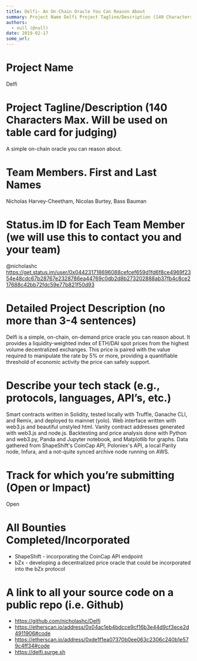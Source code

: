 ```yaml
---
title: Delfi- An On-Chain Oracle You Can Reason About
summary: Project Name Delfi Project Tagline/Description (140 Characters Max. Will be used on table card for judging) A simple on-chain oracle you can reason about. Team Members. First and Last Names Nicholas Harvey-Cheetham, Nicolas Burtey, Bass Bauman Status.im ID for Each Team Member (we will use this to contact you and your team) @nicholashc https-//get.status.im/user/0x044231718696088cefcef659d1fd6f8ce4969f2354e48cdc67b28767e2328786ea44769c0db2d8b273202888ab37fb4c8ce217688c42bb72fdc59e77b821f50d93 De
authors:
  - null (@null)
date: 2019-02-17
some_url: 
---
```


# Project Name
Delfi

# Project Tagline/Description (140 Characters Max. Will be used on table card for judging)
A simple on-chain oracle you can reason about.

# Team Members. First and Last Names
Nicholas Harvey-Cheetham, Nicolas Burtey, Bass Bauman

# Status.im ID for Each Team Member (we will use this to contact you and your team)
@nicholashc https://get.status.im/user/0x044231718696088cefcef659d1fd6f8ce4969f2354e48cdc67b28767e2328786ea44769c0db2d8b273202888ab37fb4c8ce217688c42bb72fdc59e77b821f50d93

# Detailed Project Description (no more than 3-4 sentences)
Delfi is a simple, on-chain, on-demand price oracle you can reason about. It provides a liquidity-weighted index of ETH/DAI spot prices from the highest volume decentralized exchanges. This price is paired with the value required to manipulate the rate by 5% or more, providing a quantifiable threshold of economic activity the price can safely support.

# Describe your tech stack (e.g., protocols, languages, API’s, etc.)
Smart contracts written in Solidity, tested locally with Truffle, Ganache CLI, and Remix, and deployed to mainnet (yolo). Web interface written with web3.js and beautiful unstyled html. Vanity contract addresses generated with web3.js and node.js. Backtesting and price analysis done with Python and web3.py, Panda and Jupyter notebook, and Matplotlib for graphs. Data gathered from ShapeShift's CoinCap API, Poloniex's API, a local Parity node, Infura, and a not-quite synced archive node running on AWS.

# Track for which you’re submitting (Open or Impact)
Open

# All Bounties Completed/Incorporated

- ShapeShift - incorporating the CoinCap API endpoint
- bZx - developing a decentralized price oracle that could be incorporated into the bZx protocol

# A link to all your source code on a public repo (i.e. Github)

- https://github.com/nicholashc/Delfi
- https://etherscan.io/address/0x04ac1eb4bdcce9cf16b3e44d9cf3ece2d4911906#code
- https://etherscan.io/address/0xde1f1ea07370b0ee063c2306c240b1e579c4ff34#code
- https://delfi.surge.sh